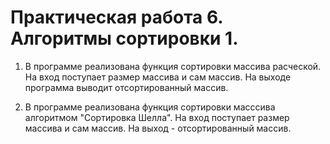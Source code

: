 # Практическая работа 6. Алгоритмы сортировки 1.
1) В программе реализована функция сортировки массива расческой. На вход поступает размер массива и сам массив. На выходе программа выводит отсортированный массив.

2) В программе реализована функция сортировки масссива алгоритмом "Сортировка Шелла". На вход поступает размер массива и сам массив. На выход - отсортированный массив.

